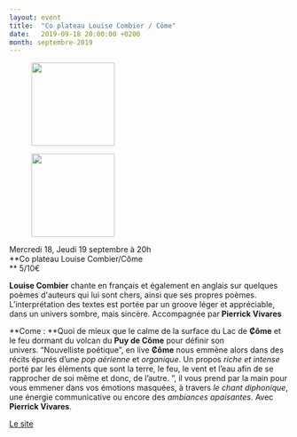 ```yaml
---
layout: event
title:  "Co plateau Louise Combier / Côme"
date:   2019-09-18 20:00:00 +0200
month: septembre-2019
---
```

<div id='gallery-9' class='gallery galleryid-6547 gallery-columns-3 gallery-size-thumbnail'>
  <figure class='gallery-item'> 
  
  <div class='gallery-icon landscape'>
    <a href='http://localhost/wpagendarts/index.php/2019/06/17/mercredi-18-jeudi-19-a-20h-co-plateau-louise-combier-come/combier/'><img width="150" height="150" src="http://localhost/wpagendarts/wp-content/uploads/2019/06/combier-150x150.jpg" class="attachment-thumbnail size-thumbnail" alt="" srcset="http://localhost/wpagendarts/wp-content/uploads/2019/06/combier-150x150.jpg 150w, http://localhost/wpagendarts/wp-content/uploads/2019/06/combier-300x300.jpg 300w, http://localhost/wpagendarts/wp-content/uploads/2019/06/combier-1024x1024.jpg 1024w, http://localhost/wpagendarts/wp-content/uploads/2019/06/combier-768x768.jpg 768w, http://localhost/wpagendarts/wp-content/uploads/2019/06/combier-1536x1536.jpg 1536w, http://localhost/wpagendarts/wp-content/uploads/2019/06/combier-2048x2048.jpg 2048w, http://localhost/wpagendarts/wp-content/uploads/2019/06/combier-1200x1200.jpg 1200w, http://localhost/wpagendarts/wp-content/uploads/2019/06/combier-1980x1980.jpg 1980w" sizes="(max-width: 150px) 100vw, 150px" /></a>
  </div></figure><figure class='gallery-item'> 
  
  <div class='gallery-icon landscape'>
    <a href='http://localhost/wpagendarts/index.php/2019/06/17/mercredi-18-jeudi-19-a-20h-co-plateau-louise-combier-come/come/'><img width="150" height="150" src="http://localhost/wpagendarts/wp-content/uploads/2019/06/come-150x150.jpg" class="attachment-thumbnail size-thumbnail" alt="" srcset="http://localhost/wpagendarts/wp-content/uploads/2019/06/come-150x150.jpg 150w, http://localhost/wpagendarts/wp-content/uploads/2019/06/come-300x300.jpg 300w, http://localhost/wpagendarts/wp-content/uploads/2019/06/come-1024x1024.jpg 1024w, http://localhost/wpagendarts/wp-content/uploads/2019/06/come-768x768.jpg 768w, http://localhost/wpagendarts/wp-content/uploads/2019/06/come-1536x1536.jpg 1536w, http://localhost/wpagendarts/wp-content/uploads/2019/06/come-2048x2048.jpg 2048w, http://localhost/wpagendarts/wp-content/uploads/2019/06/come-1200x1200.jpg 1200w, http://localhost/wpagendarts/wp-content/uploads/2019/06/come-1980x1980.jpg 1980w" sizes="(max-width: 150px) 100vw, 150px" /></a>
  </div></figure>
</div>

<span style="font-weight:400;">Mercredi 18, Jeudi 19 septembre à 20h<br /> </span>**Co plateau Louise Combier/Côme  
** <span style="font-weight:400;">5/10€</span>

**Louise Combier** <span style="font-weight:400;">chante en français et également en anglais sur quelques poèmes d'auteurs qui lui sont chers, ainsi que ses propres poèmes. L’interprétation des textes est portée par un groove léger et appréciable, dans un univers sombre, mais sincère. Accompagnée par<strong> Pierrick Vivares</strong></span>

**Come : **<span style="font-weight:400;">Quoi de mieux que le calme de la surface du Lac de </span>**Ȼôme** <span style="font-weight:400;">et le feu dormant du volcan du </span>**Puy de Côme** <span style="font-weight:400;">pour définir son univers. </span><span style="font-weight:400;">“Nouvelliste poétique”, en live </span>**Ȼôme** <span style="font-weight:400;">nous emmène alors dans des récits épurés d’une </span>_<span style="font-weight:400;">pop aérienne</span>_ <span style="font-weight:400;">et </span>_<span style="font-weight:400;">organique</span>_<span style="font-weight:400;">. Un propos </span>_<span style="font-weight:400;">riche et intense</span>_ <span style="font-weight:400;">porté par les éléments que sont la terre, le feu, le vent et l’eau afin de se rapprocher de soi même et donc, de l’autre. ”, il vous prend par la main pour vous emmener dans vos émotions masquées, à travers </span>_<span style="font-weight:400;">le chant diphonique</span>_<span style="font-weight:400;">, une énergie communicative ou encore des </span>_<span style="font-weight:400;">ambiances apaisantes</span>_<span style="font-weight:400;">. Avec <strong>Pierrick Vivares</strong>.</span>

[Le site](http://come-officiel.com/)